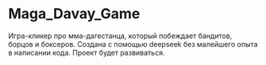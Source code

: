 # Maga_Davay_Game
 Игра-кликер про мма-дагестанца, который побеждает бандитов, борцов и боксеров.
Создана с помощью deepseek без малейшего опыта в написании кода.
Проект будет развиваться.
